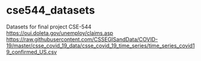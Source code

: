 # cse544_datasets
Datasets for final project CSE-544
https://oui.doleta.gov/unemploy/claims.asp
https://raw.githubusercontent.com/CSSEGISandData/COVID-19/master/csse_covid_19_data/csse_covid_19_time_series/time_series_covid19_confirmed_US.csv
